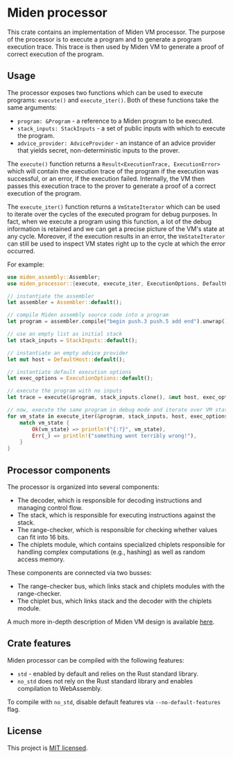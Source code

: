 # Miden processor
This crate contains an implementation of Miden VM processor. The purpose of the processor is to execute a program and to generate a program execution trace. This trace is then used by Miden VM to generate a proof of correct execution of the program.

## Usage
The processor exposes two functions which can be used to execute programs: `execute()` and `execute_iter()`. Both of these functions take the same arguments:

* `program: &Program` - a reference to a Miden program to be executed.
* `stack_inputs: StackInputs` - a set of public inputs with which to execute the program.
* `advice_provider: AdviceProvider` - an instance of an advice provider that yields secret, non-deterministic inputs to the prover.

The `execute()` function returns a `Result<ExecutionTrace, ExecutionError>` which will contain the execution trace of the program if the execution was successful, or an error, if the execution failed. Internally, the VM then passes this execution trace to the prover to generate a proof of a correct execution of the program.

The `execute_iter()` function returns a `VmStateIterator` which can be used to iterate over the cycles of the executed program for debug purposes. In fact, when we execute a program using this function, a lot of the debug information is retained and we can get a precise picture of the VM's state at any cycle. Moreover, if the execution results in an error, the `VmStateIterator` can still be used to inspect VM states right up to the cycle at which the error occurred.

For example:
```Rust
use miden_assembly::Assembler;
use miden_processor::{execute, execute_iter, ExecutionOptions, DefaultHost, StackInputs, };

// instantiate the assembler
let assembler = Assembler::default();

// compile Miden assembly source code into a program
let program = assembler.compile("begin push.3 push.5 add end").unwrap();

// use an empty list as initial stack
let stack_inputs = StackInputs::default();

// instantiate an empty advice provider
let mut host = DefaultHost::default();

// instantiate default execution options
let exec_options = ExecutionOptions::default();

// execute the program with no inputs
let trace = execute(&program, stack_inputs.clone(), &mut host, exec_options).unwrap();

// now, execute the same program in debug mode and iterate over VM states
for vm_state in execute_iter(&program, stack_inputs, host, exec_options) {
    match vm_state {
        Ok(vm_state) => println!("{:?}", vm_state),
        Err(_) => println!("something went terribly wrong!"),
    }
}
```

## Processor components
The processor is organized into several components:
* The decoder, which is responsible for decoding instructions and managing control flow.
* The stack, which is responsible for executing instructions against the stack.
* The range-checker, which is responsible for checking whether values can fit into 16 bits.
* The chiplets module, which contains specialized chiplets responsible for handling complex computations (e.g., hashing) as well as random access memory.

These components are connected via two busses:
* The range-checker bus, which links stack and chiplets modules with the range-checker.
* The chiplet bus, which links stack and the decoder with the chiplets module.

A much more in-depth description of Miden VM design is available [here](https://0xpolygonmiden.github.io/miden-vm/design/main.html).

## Crate features
Miden processor can be compiled with the following features:

* `std` - enabled by default and relies on the Rust standard library.
* `no_std` does not rely on the Rust standard library and enables compilation to WebAssembly.

To compile with `no_std`, disable default features via `--no-default-features` flag.

## License
This project is [MIT licensed](../LICENSE).
